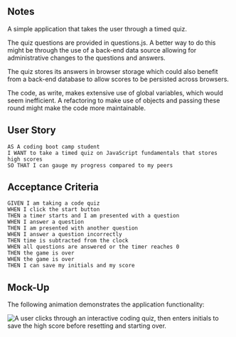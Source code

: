 ## Notes

A simple application that takes the user through a timed quiz.  

The quiz questions are provided in questions.js.  A better way to do this might be through the use of a back-end data source allowing for administrative changes to the questions and answers.

The quiz stores its answers in browser storage which could also benefit from a back-end database to allow scores to be persisted across browsers.

The code, as write, makes extensive use of global variables, which would seem inefficient.  A refactoring to make use of objects and passing these round might make the code more maintainable.


## User Story

```
AS A coding boot camp student
I WANT to take a timed quiz on JavaScript fundamentals that stores high scores
SO THAT I can gauge my progress compared to my peers
```

## Acceptance Criteria

```
GIVEN I am taking a code quiz
WHEN I click the start button
THEN a timer starts and I am presented with a question
WHEN I answer a question
THEN I am presented with another question
WHEN I answer a question incorrectly
THEN time is subtracted from the clock
WHEN all questions are answered or the timer reaches 0
THEN the game is over
WHEN the game is over
THEN I can save my initials and my score
```

## Mock-Up

The following animation demonstrates the application functionality:

![A user clicks through an interactive coding quiz, then enters initials to save the high score before resetting and starting over.](./Assets/04-web-apis-homework-demo.gif)



